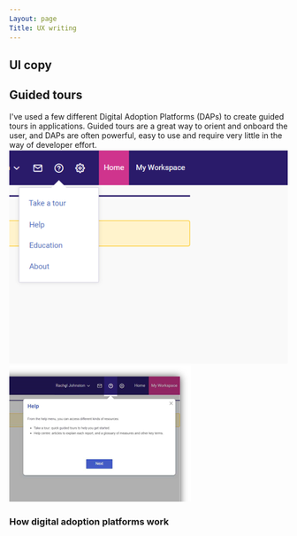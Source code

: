 ```yaml
---
Layout: page
Title: UX writing
---
```

## UI copy 
## Guided tours
I've used a few different Digital Adoption Platforms (DAPs) to create guided tours in applications. 
Guided tours are a great way to orient and onboard the user, and DAPs are often powerful, easy to use and require very little in the way of developer effort. 
![Starting a guided tour from a menu](assets/img/TakeaTourmenu2.png)
![Example of the start of a guided tour](assets/img/NewiredHelpMenu.png)
### How digital adoption platforms work 

